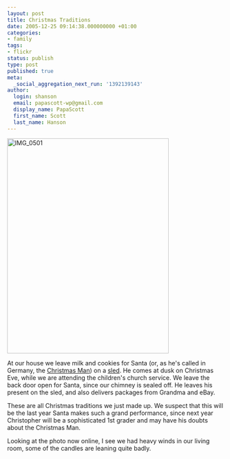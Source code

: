 ```yaml
---
layout: post
title: Christmas Traditions
date: 2005-12-25 09:14:38.000000000 +01:00
categories:
- family
tags:
- flickr
status: publish
type: post
published: true
meta:
  _social_aggregation_next_run: '1392139143'
author:
  login: shanson
  email: papascott-wp@gmail.com
  display_name: PapaScott
  first_name: Scott
  last_name: Hanson
---
```

<p><a href="http://www.flickr.com/photos/papascott/77104938/" title="Photo Sharing"><img src="https://static.flickr.com/40/77104938_2f08c2f07e.jpg" width="375" height="500" alt="IMG_0501" /></a></p>
<p>At our house we leave milk and cookies for Santa (or, as he's called in Germany, the <a href="http://dict.leo.org/?search=weihnachtsmann">Christmas Man</a>) on a <a href="/archives/2004/12/25/earlier-and-earlier/">sled</a>. He comes at dusk on Christmas Eve, while we are attending the children's church service. We leave the back door open for Santa, since our chimney is sealed off. He leaves his present on the sled, and also delivers packages from Grandma and eBay.</p>
<p>These are all Christmas traditions we just made up. We suspect that this will be the last year Santa makes such a grand performance, since next year Christopher will be a sophisticated 1st grader and may have his doubts about the Christmas Man.</p>
<p>Looking at the photo now online, I see we had heavy winds in our living room, some of the candles are leaning quite badly.</p>

